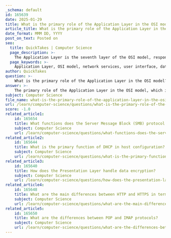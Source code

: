 ```yaml
---
_schema: default
id: 165639
date: 2025-01-29
title: What is the primary role of the Application Layer in the OSI model?
article_title: What is the primary role of the Application Layer in the OSI model?
date_format: MMM DD, YYYY
post_on_text: Posted on
seo:
  title: QuickTakes | Computer Science
  page_description: >-
    The Application Layer is the seventh layer of the OSI model, responsible for providing network services to end-user applications, enabling communication through user interfaces, managing data formatting, and utilizing various application protocols.
  page_keywords: >-
    Application Layer, OSI model, network services, user interface, data formatting, session management, application protocols, HTTP, FTP, SMTP, DNS, error handling, network communication
author: QuickTakes
question: >-
    What is the primary role of the Application Layer in the OSI model?
answer: >-
    The primary role of the Application Layer in the OSI model, which is the seventh layer, is to provide network services directly to end-user applications. This layer serves as the interface between the user applications and the underlying network protocols, enabling communication over the network.\n\nKey responsibilities of the Application Layer include:\n\n1. **User Interface**: It provides the means for users to interact with the network through applications such as web browsers, email clients, and file transfer programs.\n\n2. **Data Formatting and Presentation**: The Application Layer is responsible for data formatting, ensuring that the data is presented in a way that the receiving application can understand. This may involve data compression, encryption, or conversion to a specific format.\n\n3. **Session Management**: It manages sessions between applications, establishing, maintaining, and terminating connections as needed.\n\n4. **Application Protocols**: The Application Layer utilizes various protocols to facilitate communication. Common protocols include:\n   - **HTTP/HTTPS** for web traffic\n   - **FTP** for file transfers\n   - **SMTP/IMAP/POP3** for email services\n   - **DNS** for domain name resolution\n   - **DHCP** for dynamic IP address allocation\n\n5. **Error Handling and Recovery**: It may also provide mechanisms for error detection and recovery, ensuring reliable communication between applications.\n\nIn summary, the Application Layer is crucial for enabling user applications to communicate over a network, providing the necessary services and protocols to facilitate this interaction.
subject: Computer Science
file_name: what-is-the-primary-role-of-the-application-layer-in-the-osi-model.md
url: /learn/computer-science/questions/what-is-the-primary-role-of-the-application-layer-in-the-osi-model
score: -1.0
related_article1:
    id: 165654
    title: What functions does the Server Message Block (SMB) protocol provide?
    subject: Computer Science
    url: /learn/computer-science/questions/what-functions-does-the-server-message-block-smb-protocol-provide
related_article2:
    id: 165644
    title: What is the primary function of DHCP in host configuration?
    subject: Computer Science
    url: /learn/computer-science/questions/what-is-the-primary-function-of-dhcp-in-host-configuration
related_article3:
    id: 165640
    title: How does the Presentation Layer handle data encryption?
    subject: Computer Science
    url: /learn/computer-science/questions/how-does-the-presentation-layer-handle-data-encryption
related_article4:
    id: 165648
    title: What are the main differences between HTTP and HTTPS in terms of security?
    subject: Computer Science
    url: /learn/computer-science/questions/what-are-the-main-differences-between-http-and-https-in-terms-of-security
related_article5:
    id: 165650
    title: What are the differences between POP and IMAP protocols?
    subject: Computer Science
    url: /learn/computer-science/questions/what-are-the-differences-between-pop-and-imap-protocols
---
```


&nbsp;
